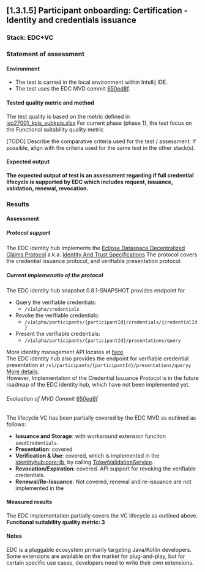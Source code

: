 ## [1.3.1.5] Participant onboarding: Certification - Identity and credentials issuance
### Stack: EDC+VC

### Statement of assessment
#### Environment
- The test is carried in the local environment within Intellij IDE.
- The test uses the EDC MVD commit [650ed8f](https://github.com/eclipse-edc/MinimumViableDataspace/commit/650ed8fbc4b19e152ef2491d86f5ab3b316a6fec).
#### Tested quality metric and method
The test quality is based on the metric defined in [iso27001_kpis_subkpis.xlsx](../../../../../design_decisions/background_info/iso27001_kpis_subkpis.xlsx)
For current phase (phase 1), the test focus on the Functional suitability quality metric

[TODO] Describe the comparative criteria used for the test / assessment. If possible, align with the criteria used for the same test in the other stack(s).

#### Expected output
**The expected output of test is an assessment regarding if full credential lifecycle is supported by EDC which includes request, issuance, validation, renewal, revocation.**

### Results
#### Assessment
##### Protocol support
The EDC identity hub implements the [Eclipse Dataspace Decentralized Claims Protocol](https://projects.eclipse.org/projects/technology.dataspace-dcp/governance) a.k.a. [Identity And Trust Specifications](https://github.com/eclipse-tractusx/identity-trust)
The protocol covers the credential issuance protocol, and verifiable presentation protocol. 

##### Current implemenatio of the protocol
The EDC identity hub snapshot 0.8.1-SNAPSHOT provides endpoint for
- Query the verifiable credentials: 
  - `/v1alpha/credentials`
- Revoke the verifiable credentials:
  - `/v1alpha/participants/{participantId}/credentials/{credentialId}`
- Present the verifiable credentials:
  - `/v1alpha/participants/{participantId}/presentations/query`

More identity management API locates at [here](https://github.com/eclipse-edc/IdentityHub/blob/gh-pages/openapi/identity-api/0.8.1-SNAPSHOT/identity-api.yaml) <br />
The EDC identity hub also provides the endpoint for verifiable credential presentation at `/v1/participants/{participantId}/presentations/queryy` [More details](https://github.com/eclipse-edc/IdentityHub/blob/gh-pages/openapi/ih-resolution-api/0.8.1-SNAPSHOT/ih-resolution-api.yaml). <br />
However, Implementation of the Credential Issuance Protocol is in the future roadmap of the EDC identity hub, which have not been implemented yet.

###### Evaluation of MVD Commit [650ed8f](https://github.com/eclipse-edc/MinimumViableDataspace/commit/650ed8fbc4b19e152ef2491d86f5ab3b316a6fec)
The lifecycle VC has been partially covered by the EDC MVD as outlined as follows:
- **Issuance and Storage**: with workaround extension funciton `seedCredentials`.
- **Presentation**: covered
- **Verification & Use**: covered, which is implemented in the [identityhub:core:lib](https://github.com/eclipse-edc/IdentityHub/blob/main/docs/developer/architecture/identity-trust-protocol/identity-hub-modules.md#authpermission-modules-corelib), by calling [TokenValidationService](https://github.com/eclipse-edc/Connector/blob/980f10f2ad21368a2dc07cf3654e640aa01e3216/docs/developer/decision-records/2023-12-19-token-handling-refactor/README.md#tokenvalidationservice).
- **Revocation/Expiration**: covered. API support for revoking the verifiable credentials.    
- **Renewal/Re-Issuance**: Not covered, renewal and re-issuance are not implemented in the 

#### Measured results
The EDC implementation partially covers the VC lifecycle as outlined above.
**Functional suitability quality metric: 3**

#### Notes
EDC is a pluggable ecosystem primarily targeting Java/Kotlin developers. Some extensions are available on the market for plug-and-play, but for certain specific use cases, developers need to write their own extensions.
